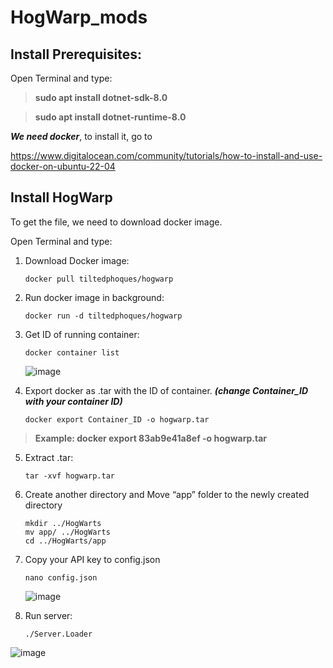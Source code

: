 # HogWarp_mods

## Install Prerequisites:

Open Terminal and type:

> **sudo apt install dotnet-sdk-8.0**

> **sudo apt install dotnet-runtime-8.0**

**_We need docker_**, to install it, go to

https://www.digitalocean.com/community/tutorials/how-to-install-and-use-docker-on-ubuntu-22-04


## Install HogWarp 
To get the file, we need to download docker image.

Open Terminal and type:

1.	Download Docker image:

  	    docker pull tiltedphoques/hogwarp
2.	Run docker image in background:

        docker run -d tiltedphoques/hogwarp
3.	Get ID of running container:

        docker container list
  	![image](https://github.com/user-attachments/assets/89415afb-0357-42bb-bae2-b198a466e659)

5.	Export docker as .tar with the ID of container.
   **_(change Container_ID with your container ID)_**
   
  	    docker export Container_ID -o hogwarp.tar
   > **Example: docker export 83ab9e41a8ef -o hogwarp.tar**
   
5.	Extract .tar:

        tar -xvf hogwarp.tar

6.	Create another directory and Move “app” folder to the newly created directory

        mkdir ../HogWarts 
        mv app/ ../HogWarts
        cd ../HogWarts/app
7.	Copy your API key to config.json

        nano config.json
  	![image](https://github.com/user-attachments/assets/0b72f6b1-f821-4ada-a235-cb466cb5ed75)

9.	Run server:
   
        ./Server.Loader
   ![image](https://github.com/user-attachments/assets/6367bc71-e724-41fc-93a7-f618ad1e669b)

